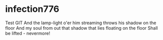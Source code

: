 infection776
============

Test GIT
And the lamp-light o'er him streaming throws his shadow
on the floor
And my soul from out that shadow that lies floating on the floor
Shall be lifted - nevermore!
